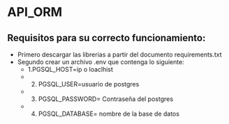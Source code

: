 # API_ORM
## Requisitos para su correcto funcionamiento:
- Primero descargar las librerias a partir del documento requirements.txt
- Segundo crear un archivo .env que contenga lo siguiente:
   - 1.PGSQL_HOST=ip o loaclhist
   - 2. PGSQL_USER=usuario de postgres
   - 3. PGSQL_PASSWORD= Contraseña del postgres
   - 4. PGSQL_DATABASE= nombre de la base de datos
